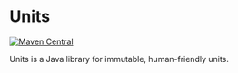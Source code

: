 # Units
[![Maven Central](https://img.shields.io/maven-central/v/io.airlift/units.svg?label=Maven%20Central)](https://search.maven.org/#search%7Cga%7C1%7Cg%3A%22io.airlift%22%20AND%20a%3A%22units%22)

Units is a Java library for immutable, human-friendly units.
